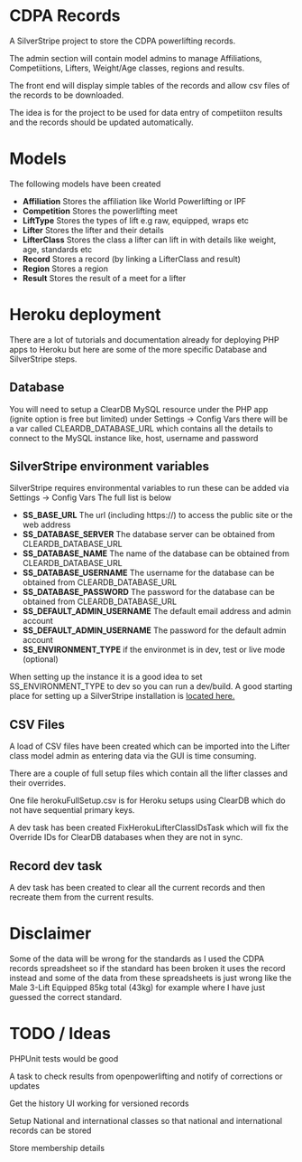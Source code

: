 # CDPA Records

A SilverStripe project to store the CDPA powerlifting records.

The admin section will contain model admins to manage Affiliations, Competiitions,
Lifters, Weight/Age classes, regions and results.

The front end will display simple tables of the records and allow csv files of the records to be downloaded.

The idea is for the project to be used for data entry of competiiton results and the records should be updated automatically.

# Models

The following models have been created

- **Affiliation** Stores the affiliation like World Powerlifting or IPF
- **Competition** Stores the powerlifting meet
- **LiftType** Stores the types of lift e.g raw, equipped, wraps etc
- **Lifter** Stores the lifter and their details
- **LifterClass** Stores the class a lifter can lift in with details like weight, age, standards etc
- **Record** Stores a record (by linking a LifterClass and result)
- **Region** Stores a region
- **Result** Stores the result of a meet for a lifter

# Heroku deployment

There are a lot of tutorials and documentation already for deploying PHP apps to Heroku but here are some of the more specific
Database and SilverStripe steps.

## Database

You will need to setup a ClearDB MySQL resource under the PHP app (ignite option is free but limited) under 
Settings -> Config Vars there will be a var called CLEARDB_DATABASE_URL which contains
all the details to connect to the MySQL instance like, host, username and password

## SilverStripe environment variables

SilverStripe requires environmental variables to run these can be added via Settings -> Config Vars
The full list is below

- **SS_BASE_URL** The url (including https://) to access the public site or the web address
- **SS_DATABASE_SERVER** The database server can be obtained from CLEARDB_DATABASE_URL
- **SS_DATABASE_NAME** The name of the database can be obtained from CLEARDB_DATABASE_URL
- **SS_DATABASE_USERNAME** The username for the database can be obtained from CLEARDB_DATABASE_URL
- **SS_DATABASE_PASSWORD** The password for the database can be obtained from CLEARDB_DATABASE_URL
- **SS_DEFAULT_ADMIN_USERNAME** The default email address and admin account
- **SS_DEFAULT_ADMIN_USERNAME** The password for the default admin account
- **SS_ENVIRONMENT_TYPE** if the environmet is in dev, test or live mode (optional)

When setting up the instance it is a good idea to set SS_ENVIRONMENT_TYPE to dev so you can run 
a dev/build.
A good starting place for setting up a SilverStripe installation is [located here.](https://docs.silverstripe.org/en/4/getting_started/)

## CSV Files

A load of CSV files have been created which can be imported into the Lifter class model
admin as entering data via the GUI is time consuming.

There are a couple of full setup files which contain all the lifter classes and their overrides.

One file herokuFullSetup.csv is for Heroku setups using ClearDB which do not have sequential
primary keys.

A dev task has been created FixHerokuLifterClassIDsTask which will fix the Override IDs for
ClearDB databases when they are not in sync.

## Record dev task

A dev task has been created to clear all the current records and then recreate
them from the current results.

# Disclaimer

Some of the data will be wrong for the standards as I used the CDPA records spreadsheet
so if the standard has been broken it uses the record instead and some of the data
from these spreadsheets is just wrong like the Male 3-Lift Equipped 85kg total (43kg) for example
where I have just guessed the correct standard.

# TODO / Ideas

PHPUnit tests would be good

A task to check results from openpowerlifting and notify of corrections or updates

Get the history UI working for versioned records

Setup National and international classes so that national and international records can be stored

Store membership details 
